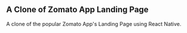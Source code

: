 <H2> A Clone of Zomato App Landing Page </H2>

A clone of the popular Zomato App's Landing Page using React Native. 
